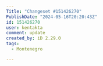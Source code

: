 ```yaml
---
Title: "Changeset #151426270"
PublishDate: "2024-05-16T20:20:43Z"
id: 151426270
user: kentakta
comment: update
created_by: iD 2.29.0
tags:
  - Montenegro

---
```

